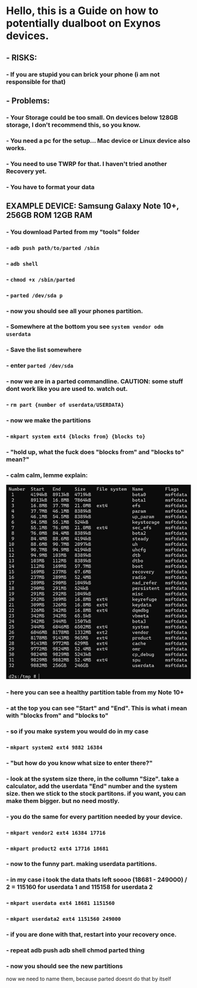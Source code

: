 # Hello, this is a Guide on how to potentially dualboot on Exynos devices.

## - RISKS:
### - If you are stupid you can brick your phone (i am not responsible for that)

## - Problems: 
### - Your Storage could be too small. On devices below 128GB storage, I don't recommend this, so you know.
### - You need a pc for the setup... Mac device or Linux device also works.
### - You need to use TWRP for that. I haven't tried another Recovery yet.
### - You have to format your data

## EXAMPLE DEVICE: Samsung Galaxy Note 10+, 256GB ROM 12GB RAM
### - You download Parted from my "tools" folder
### - ```adb push path/to/parted /sbin```
### - ```adb shell```
### - ```chmod +x /sbin/parted```
### - ```parted /dev/sda p```

### - now you should see all your phones partition. 
### - Somewhere at the bottom you see ```system vendor odm userdata```
### - Save the list somewhere
### - enter ```parted /dev/sda```
### - now we are in a parted commandline. CAUTION: some stuff dont work like you are used to. watch out.
### - ```rm part {number of userdata/USERDATA}```
### - now we make the partitions
### - ```mkpart system ext4 {blocks from} {blocks to}```
### - "hold up, what the fuck does "blocks from" and "blocks to" mean?"

### - calm calm, lemme explain:

![alt text](./Images/partitions.jpg)

### - here you can see a healthy partition table from my Note 10+
### - at the top you can see "Start" and "End". This is what i mean with "blocks from" and "blocks to"

### - so if you make system you would do in my case
### - ```mkpart system2 ext4 9882 16384```
### - "but how do you know what size to enter there?"
### - look at the system size there, in the collumn "Size". take a calculator, add the userdata "End" number and the system size. then we stick to the stock partitons. if you want, you can make them bigger. but no need mostly.
### - you do the same for every partition needed by your device.
### - ```mkpart vendor2 ext4 16384 17716```
### - ```mkpart product2 ext4 17716 18681```

### - now to the funny part. making userdata partitions. 
### - in my case i took the data thats left soooo (18681 - 249000) / 2 = 115160 for userdata 1 and 115158 for userdata 2

### - ```mkpart userdata ext4 18681 1151560```
### - ```mkpart userdata2 ext4 1151560 249000```

### - if you are done with that, restart into your recovery once.
### - repeat adb push adb shell chmod parted thing

### - now you should see the new partitions
now we need to name them, because parted doesnt do that by itself
